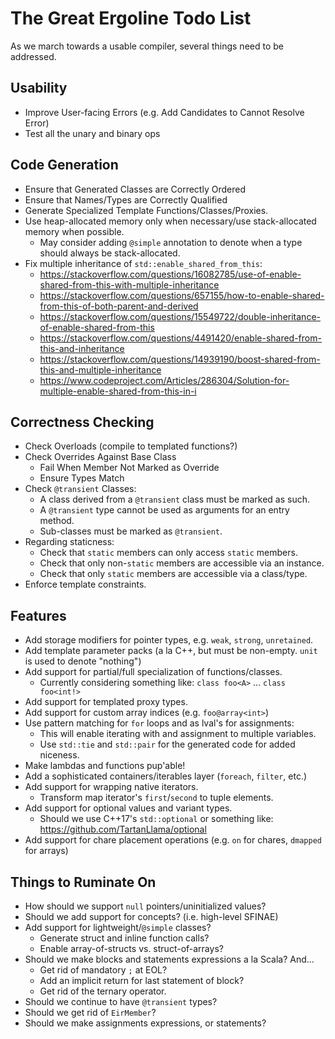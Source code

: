 # The Great Ergoline Todo List
As we march towards a usable compiler, several things need to be addressed.

## Usability

* Improve User-facing Errors (e.g. Add Candidates to Cannot Resolve Error)
* Test all the unary and binary ops

## Code Generation

* Ensure that Generated Classes are Correctly Ordered
* Ensure that Names/Types are Correctly Qualified
* Generate Specialized Template Functions/Classes/Proxies.
* Use heap-allocated memory only when necessary/use stack-allocated memory when possible.
    - May consider adding `@simple` annotation to denote when a type should always be stack-allocated.
* Fix multiple inheritance of `std::enable_shared_from_this`:
    - https://stackoverflow.com/questions/16082785/use-of-enable-shared-from-this-with-multiple-inheritance
    - https://stackoverflow.com/questions/657155/how-to-enable-shared-from-this-of-both-parent-and-derived
    - https://stackoverflow.com/questions/15549722/double-inheritance-of-enable-shared-from-this
    - https://stackoverflow.com/questions/4491420/enable-shared-from-this-and-inheritance
    - https://stackoverflow.com/questions/14939190/boost-shared-from-this-and-multiple-inheritance
    - https://www.codeproject.com/Articles/286304/Solution-for-multiple-enable-shared-from-this-in-i

## Correctness Checking

* Check Overloads (compile to templated functions?)
* Check Overrides Against Base Class
    - Fail When Member Not Marked as Override
    - Ensure Types Match
* Check `@transient` Classes:
    - A class derived from a `@transient` class must be marked as such.
    - A `@transient` type cannot be used as arguments for an entry method.
    - Sub-classes must be marked as `@transient`.
* Regarding staticness:
    - Check that `static` members can only access `static` members.
    - Check that only non-`static` members are accessible via an instance.
    - Check that only `static` members are accessible via a class/type.
* Enforce template constraints.

## Features

* Add storage modifiers for pointer types, e.g. `weak`, `strong`, `unretained`.
* Add template parameter packs (a la C++, but must be non-empty. `unit` is used to denote "nothing")
* Add support for partial/full specialization of functions/classes.
    - Currently considering something like: `class foo<A>` ... `class foo<int!>`
* Add support for templated proxy types.
* Add support for custom array indices (e.g. `foo@array<int>`)
* Use pattern matching for `for` loops and as lval's for assignments:
    - This will enable iterating with and assignment to multiple variables.
    - Use `std::tie` and `std::pair` for the generated code for added niceness.
* Make lambdas and functions pup'able!
* Add a sophisticated containers/iterables layer (`foreach`, `filter`, etc.)
* Add support for wrapping native iterators.
    - Transform map iterator's `first`/`second` to tuple elements.
* Add support for optional values and variant types.
    - Should we use C++17's `std::optional` or something like: https://github.com/TartanLlama/optional
* Add support for chare placement operations (e.g. `on` for chares, `dmapped` for arrays)

## Things to Ruminate On

* How should we support `null` pointers/uninitialized values?
* Should we add support for concepts? (i.e. high-level SFINAE)
* Add support for lightweight/`@simple` classes?
    - Generate struct and inline function calls?
    - Enable array-of-structs vs. struct-of-arrays? 
* Should we make blocks  and statements expressions a la Scala? And...
    - Get rid of mandatory `;` at EOL?
    - Add an implicit return for last statement of block?
    - Get rid of the ternary operator.
* Should we continue to have `@transient` types?
* Should we get rid of `EirMember`?
* Should we make assignments expressions, or statements?
